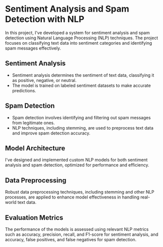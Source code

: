 # Sentiment Analysis and Spam Detection with NLP

In this project, I've developed a system for sentiment analysis and spam detection using Natural Language Processing (NLP) techniques. The project focuses on classifying text data into sentiment categories and identifying spam messages effectively.

## Sentiment Analysis

- Sentiment analysis determines the sentiment of text data, classifying it as positive, negative, or neutral.
- The model is trained on labeled sentiment datasets to make accurate predictions.

## Spam Detection

- Spam detection involves identifying and filtering out spam messages from legitimate ones.
- NLP techniques, including stemming, are used to preprocess text data and improve spam detection accuracy.

## Model Architecture

I've designed and implemented custom NLP models for both sentiment analysis and spam detection, optimized for performance and efficiency.

## Data Preprocessing

Robust data preprocessing techniques, including stemming and other NLP processes, are applied to enhance model effectiveness in handling real-world text data.

## Evaluation Metrics

The performance of the models is assessed using relevant NLP metrics such as accuracy, precision, recall, and F1-score for sentiment analysis, and accuracy, false positives, and false negatives for spam detection.

